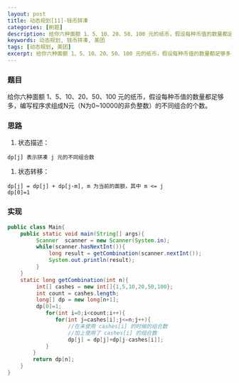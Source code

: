 ```yaml
---
layout: post
title: 动态规划[11]-钱币拼凑
categories: [刷题]
description: 给你六种面额 1、5、10、20、50、100 元的纸币，假设每种币值的数量都足够多，编写程序求组成N元（N为0~10000的非负整数）的不同组合的个数。  
keywords: 动态规划, 钱币拼凑, 美团
tags: [动态规划, 美团]
excerpt: 给你六种面额 1、5、10、20、50、100 元的纸币，假设每种币值的数量都足够多，编写程序求组成N元（N为0~10000的非负整数）的不同组合的个数。 
---
```


### 题目
给你六种面额 1、5、10、20、50、100 元的纸币，假设每种币值的数量都足够多，编写程序求组成N元（N为0~10000的非负整数）的不同组合的个数。 

### 思路
1. 状态描述：

```
dp[j] 表示拼凑 j 元的不同组合数
``` 

1. 状态转移：

```
dp[j] = dp[j] + dp[j-m], m 为当前的面额，其中 m <= j
dp[0]=1
```

### 实现
```java
public class Main{
    public static void main(String[] args){
         Scanner  scanner = new Scanner(System.in);
         while(scanner.hasNextInt()){
             long result = getCombination(scanner.nextInt());
             System.out.println(result);
         }
    }
    static long getCombination(int n){
         int[] cashes = new int[]{1,5,10,20,50,100};
         int count = cashes.length;
         long[] dp = new long[n+1];
         dp[0]=1;
            for(int i=0;i<count;i++){
               for(int j=cashes[i];j<=n;j++){
                   //在未使用 cashes[i] 的时候的组合数
                   //加上使用了 cashes[i] 的组合数
                   dp[j] = dp[j]+dp[j-cashes[i]];
            }
        }
        return dp[n];
    }
}
```